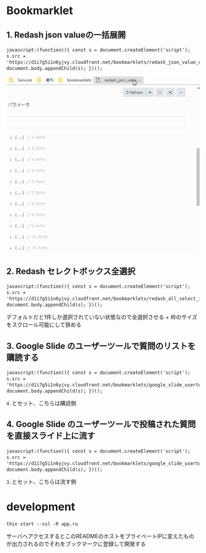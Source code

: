 # Bookmarklet

## 1. Redash json valueの一括展開

```
javascript:(function(){ const s = document.createElement('script'); s.src = 'https://d1i7g5i1n6yjvy.cloudfront.net/bookmarklets/redash_json_value_open.js'; document.body.appendChild(s); })();
```

![text](images/redash_json_value_open.gif "alt")

## 2. Redash セレクトボックス全選択

```
javascript:(function(){ const s = document.createElement('script'); s.src = 'https://d1i7g5i1n6yjvy.cloudfront.net/bookmarklets/redash_all_select_item.js'; document.body.appendChild(s); })();
```

デフォルトだと1件しか選択されていない状態なので全選択させる + 枠のサイズをスクロール可能にして狭める

## 3. Google Slide のユーザーツールで質問のリストを購読する

```
javascript:(function(){ const s = document.createElement('script'); s.src = 'https://d1i7g5i1n6yjvy.cloudfront.net/bookmarklets/google_slide_usertool_subscriber.js'; document.body.appendChild(s); })();
```

`4.`とセット、こちらは購読側


## 4. Google Slide のユーザーツールで投稿された質問を直接スライド上に流す

```
javascript:(function(){ const s = document.createElement('script'); s.src = 'https://d1i7g5i1n6yjvy.cloudfront.net/bookmarklets/google_slide_usertool_stream.js'; document.body.appendChild(s); })();
```

`3.`とセット、こちらは流す側

# development

```
thin start --ssl -R app.ru
```

サーバへアクセスするとこのREADMEのホストをプライベートIPに変えたものが出力されるのでそれをブックマークに登録して開発する
